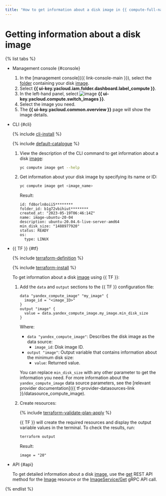 ```yaml
---
title: "How to get information about a disk image in {{ compute-full-name }}"
---
```


# Getting information about a disk image

{% list tabs %}

- Management console {#console}

  1. In the [management console]({{ link-console-main }}), select the [folder](../../../resource-manager/concepts/resources-hierarchy.md#folder) containing your disk [image](../../concepts/image.md).
  1. Select **{{ ui-key.yacloud.iam.folder.dashboard.label_compute }}**.
  1. In the left-hand panel, select ![image](../../../_assets/console-icons/layers.svg) **{{ ui-key.yacloud.compute.switch_images }}**.
  1. Select the image you need.
  1. The **{{ ui-key.yacloud.common.overview }}** page will show the image details.

- CLI {#cli}

  {% include [cli-install](../../../_includes/cli-install.md) %}

  {% include [default-catalogue](../../../_includes/default-catalogue.md) %}

  1. View the description of the CLI command to get information about a disk [image](../../concepts/image.md):

      ```bash
      yc compute image get --help
      ```

  1. Get information about your disk image by specifying its name or ID:

      ```bash
      yc compute image get <image_name>
      ```

      Result:

      ```text
      id: fd8orln8oii5********
      folder_id: b1g72vbihiut********
      created_at: "2023-05-19T06:46:14Z"
      name: image-ubuntu-20-04
      description: ubuntu-20.04.6-live-server-amd64
      min_disk_size: "1488977920"
      status: READY
      os:
        type: LINUX
      ```

- {{ TF }} {#tf}

  {% include [terraform-definition](../../../_tutorials/_tutorials_includes/terraform-definition.md) %}

  {% include [terraform-install](../../../_includes/terraform-install.md) %}

  To get information about a disk [image](../../concepts/image.md) using {{ TF }}:

  1. Add the `data` and `output` sections to the {{ TF }} configuration file:

      ```hcl
      data "yandex_compute_image" "my_image" {
        image_id = "<image_ID>"
      }
      output "image" {
        value = data.yandex_compute_image.my_image.min_disk_size
      }
      ```

      Where:

      * `data "yandex_compute_image"`: Describes the disk image as the data source:
        * `image_id`: Disk image ID.
      * `output "image"`: Output variable that contains information about the minimum disk size:
        * `value`: Returned value.

      You can replace `min_disk_size` with any other parameter to get the information you need. For more information about the `yandex_compute_image` data source parameters, see the [relevant provider documentation]({{ tf-provider-datasources-link }}/datasource_compute_image).

  1. Create resources:

      {% include [terraform-validate-plan-apply](../../../_tutorials/_tutorials_includes/terraform-validate-plan-apply.md) %}

      {{ TF }} will create the required resources and display the output variable values in the terminal. To check the results, run:

      ```bash
      terraform output
      ```

      Result:

      ```text
      image = "20"
      ```

- API {#api}

  To get detailed information about a disk [image](../../concepts/image.md), use the [get](../../api-ref/Image/get.md) REST API method for the [Image](../../api-ref/Image/index.md) resource or the [ImageService/Get](../../api-ref/grpc/image_service.md#Get) gRPC API call.

{% endlist %}
